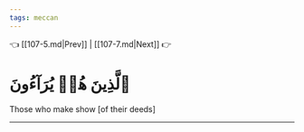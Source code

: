 ```yaml
---
tags: meccan
---
```


👈 [[107-5.md|Prev]] | [[107-7.md|Next]] 👉

# ٱلَّذِينَ هُمۡ يُرَآءُونَ

Those who make show [of their deeds]

---

